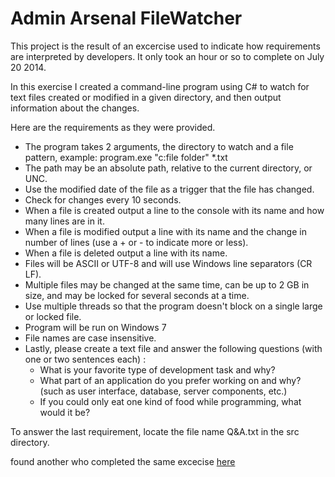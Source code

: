 # Admin Arsenal FileWatcher

This project is the result of an excercise used to indicate how requirements are interpreted by developers. It only took an hour or so to complete on July 20 2014.

In this exercise I created a command-line program using C# to watch for text files created or modified in a given directory, and then output information about the changes.

Here are the requirements as they were provided.

- The program takes 2 arguments, the directory to watch and a file pattern, example: program.exe "c:file folder" *.txt
- The path may be an absolute path, relative to the current directory, or UNC.
- Use the modified date of the file as a trigger that the file has changed.
- Check for changes every 10 seconds.
- When a file is created output a line to the console with its name and how many lines are in it.
- When a file is modified output a line with its name and the change in number of lines (use a + or - to indicate more or less).
- When a file is deleted output a line with its name.
- Files will be ASCII or UTF-8 and will use Windows line separators (CR LF).
- Multiple files may be changed at the same time, can be up to 2 GB in size, and may be locked for several seconds at a time.
- Use multiple threads so that the program doesn't block on a single large or locked file.
- Program will be run on Windows 7 
- File names are case insensitive.
- Lastly, please create a text file and answer the following questions (with one or two sentences each) :
  * What is your favorite type of development task and why?
  * What part of an application do you prefer working on and why? (such as user interface, database, server components, etc.)
  * If you could only eat one kind of food while programming, what would it be?

To answer the last requirement, locate the file name Q&A.txt in the src directory.

found another who completed the same excecise [here](https://github.com/mwingle/watcher)
